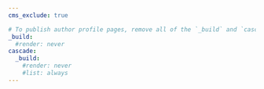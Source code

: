 ```yaml
---
cms_exclude: true

# To publish author profile pages, remove all of the `_build` and `cascade` settings below.
_build:
  #render: never
cascade:
  _build:
    #render: never
    #list: always
---
```

